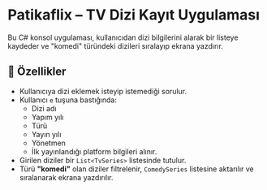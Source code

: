 # Patikaflix – TV Dizi Kayıt Uygulaması

Bu C# konsol uygulaması, kullanıcıdan dizi bilgilerini alarak bir listeye kaydeder ve "komedi" türündeki dizileri sıralayıp ekrana yazdırır.

## 🚀 Özellikler

- Kullanıcıya dizi eklemek isteyip istemediği sorulur.
- Kullanıcı `e` tuşuna bastığında:
  - Dizi adı
  - Yapım yılı
  - Türü
  - Yayın yılı
  - Yönetmen
  - İlk yayınlandığı platform bilgileri alınır.
- Girilen diziler bir `List<TvSeries>` listesinde tutulur.
- Türü **"komedi"** olan diziler filtrelenir, `ComedySeries` listesine aktarılır ve sıralanarak ekrana yazdırılır.
